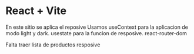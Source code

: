 # React + Vite

En este sitio se aplica el reposive
Usamos useContext para la aplicacion de modo light y dark.
usestate para la funcion de resposive. 
react-router-dom


Falta 
traer lista de productos resposive
